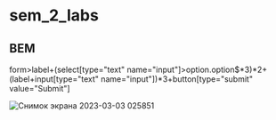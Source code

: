 # sem_2_labs

## BEM

form>label+(select[type="text" name="input"]>option.option$*3)*2+(label+input[type="text" name="input"])*3+button[type="submit" value="Submit"]

![Снимок экрана 2023-03-03 025851](https://user-images.githubusercontent.com/113594587/222596552-e5934a8b-a347-4bce-8e52-9b4879d933a8.png)
